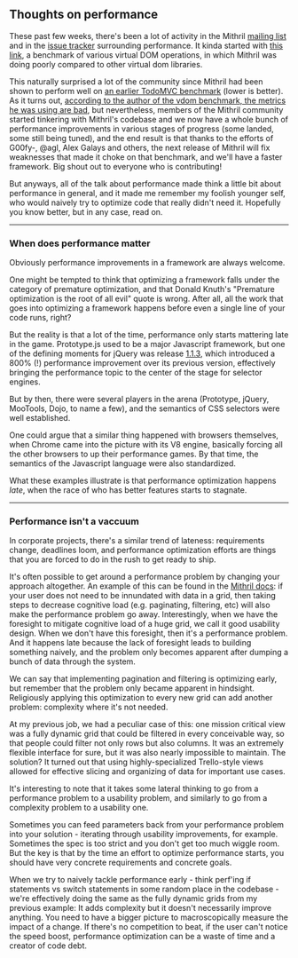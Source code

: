 ## Thoughts on performance

These past few weeks, there's been a lot of activity in the Mithril [mailing list](https://groups.google.com/forum/#!forum/mithriljs) and in the [issue tracker](https://github.com/lhorie/mithril.js/issues) surrounding performance. It kinda started with [this link](https://groups.google.com/d/msg/mithriljs/l8CoZuqfH20/zrzozkh0XJkJ), a benchmark of various virtual DOM operations, in which Mithril was doing poorly compared to other virtual dom libraries.

This naturally surprised a lot of the community since Mithril had been shown to perform well on [an earlier TodoMVC benchmark](http://matt-esch.github.io/mercury-perf/) (lower is better). As it turns out, [according to the author of the vdom benchmark, the metrics he was using are bad](https://github.com/localvoid/vdom-benchmark/issues/3), but nevertheless, members of the Mithril community started tinkering with Mithril's codebase and we now have a whole bunch of performance improvements in various stages of progress (some landed, some still being tuned), and the end result is that thanks to the efforts of G00fy-, @agl, Alex Galays and others, the next release of Mithril will fix weaknesses that made it choke on that benchmark, and we'll have a faster framework. Big shout out to everyone who is contributing!

But anyways, all of the talk about performance made think a little bit about performance in general, and it made me remember my foolish younger self, who would naively try to optimize code that really didn't need it. Hopefully you know better, but in any case, read on.

---

### When does performance matter

Obviously performance improvements in a framework are always welcome.

One might be tempted to think that optimizing a framework falls under the category of premature optimization, and that Donald Knuth's "Premature optimization is the root of all evil" quote is wrong. After all, all the work that goes into optimizing a framework happens before even a single line of your code runs, right?

But the reality is that a lot of the time, performance only starts mattering late in the game. Prototype.js used to be a major Javascript framework, but one of the defining moments for jQuery was release [1.1.3](http://blog.jquery.com/2007/07/01/jquery-113-800-faster-still-20kb/), which introduced a 800% (!) performance improvement over its previous version, effectively bringing the performance topic to the center of the stage for selector engines.

But by then, there were several players in the arena (Prototype, jQuery, MooTools, Dojo, to name a few), and the semantics of CSS selectors were well established.

One could argue that a similar thing happened with browsers themselves, when Chrome came into the picture with its V8 engine, basically forcing all the other browsers to up their performance games. By that time, the semantics of the Javascript language were also standardized.

What these examples illustrate is that performance optimization happens *late*, when the race of who has better features starts to stagnate.

---

### Performance isn't a vaccuum

In corporate projects, there's a similar trend of lateness: requirements change, deadlines loom, and performance optimization efforts are things that you are forced to do in the rush to get ready to ship.

It's often possible to get around a performance problem by changing your approach altogether. An example of this can be found in the [Mithril docs](http://lhorie.github.io/mithril/optimizing-performance.html): if your user does not need to be innundated with data in a grid, then taking steps to decrease cognitive load (e.g. paginating, filtering, etc) will also make the performance problem go away. Interestingly, when we have the foresight to mitigate cognitive load of a huge grid, we call it good usability design. When we don't have this foresight, then it's a performance problem. And it happens late because the lack of foresight leads to building something naively, and the problem only becomes apparent after dumping a bunch of data through the system.

We can say that implementing pagination and filtering is optimizing early, but remember that the problem only became apparent in hindsight. Religiously applying this optimization to every new grid can add another problem: complexity where it's not needed.

At my previous job, we had a peculiar case of this: one mission critical view was a fully dynamic grid that could be filtered in every conceivable way, so that people could filter not only rows but also columns. It was an extremely flexible interface for sure, but it was also nearly impossible to maintain. The solution? It turned out that using highly-specialized Trello-style views allowed for effective slicing and organizing of data for important use cases.

It's interesting to note that it takes some lateral thinking to go from a performance problem to a usability problem, and similarly to go from a complexity problem to a usability one.

Sometimes you can feed parameters back from your performance problem into your solution - iterating through usability improvements, for example. Sometimes the spec is too strict and you don't get too much wiggle room. But the key is that by the time an effort to optimize performance starts, you should have very concrete requirements and concrete goals.

When we try to naively tackle performance early - think perf'ing if statements vs switch statements in some random place in the codebase - we're effectively doing the same as the fully dynamic grids from my previous example: It adds complexity but it doesn't necessarily improve anything. You need to have a bigger picture to macroscopically measure the impact of a change. If there's no competition to beat, if the user can't notice the speed boost, performance optimization can be a waste of time and a creator of code debt.





